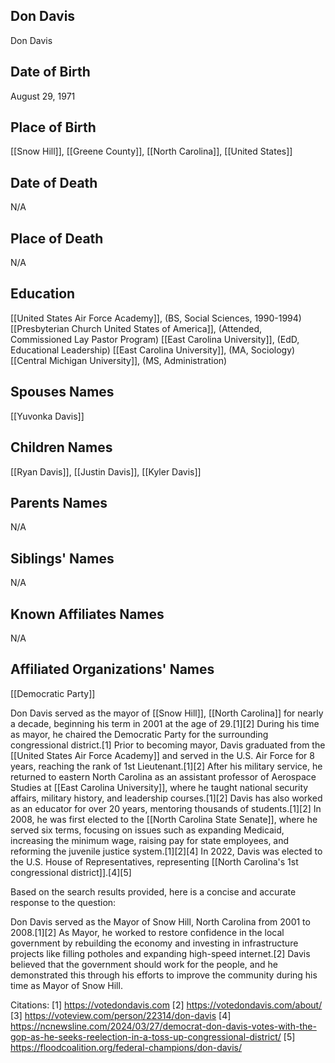 ## Don Davis
Don Davis

## Date of Birth
August 29, 1971

## Place of Birth
[[Snow Hill]], [[Greene County]], [[North Carolina]], [[United States]]

## Date of Death
N/A

## Place of Death
N/A

## Education
[[United States Air Force Academy]], (BS, Social Sciences, 1990-1994)  
[[Presbyterian Church United States of America]], (Attended, Commissioned Lay Pastor Program)
[[East Carolina University]], (EdD, Educational Leadership)
[[East Carolina University]], (MA, Sociology)
[[Central Michigan University]], (MS, Administration)

## Spouses Names
[[Yuvonka Davis]]

## Children Names
[[Ryan Davis]], [[Justin Davis]], [[Kyler Davis]]

## Parents Names
N/A

## Siblings' Names
N/A

## Known Affiliates Names
N/A

## Affiliated Organizations' Names
[[Democratic Party]]

Don Davis served as the mayor of [[Snow Hill]], [[North Carolina]] for nearly a decade, beginning his term in 2001 at the age of 29.[1][2] During his time as mayor, he chaired the Democratic Party for the surrounding congressional district.[1] Prior to becoming mayor, Davis graduated from the [[United States Air Force Academy]] and served in the U.S. Air Force for 8 years, reaching the rank of 1st Lieutenant.[1][2] After his military service, he returned to eastern North Carolina as an assistant professor of Aerospace Studies at [[East Carolina University]], where he taught national security affairs, military history, and leadership courses.[1][2] Davis has also worked as an educator for over 20 years, mentoring thousands of students.[1][2] In 2008, he was first elected to the [[North Carolina State Senate]], where he served six terms, focusing on issues such as expanding Medicaid, increasing the minimum wage, raising pay for state employees, and reforming the juvenile justice system.[1][2][4] In 2022, Davis was elected to the U.S. House of Representatives, representing [[North Carolina's 1st congressional district]].[4][5]

Based on the search results provided, here is a concise and accurate response to the question:

Don Davis served as the Mayor of Snow Hill, North Carolina from 2001 to 2008.[1][2] As Mayor, he worked to restore confidence in the local government by rebuilding the economy and investing in infrastructure projects like filling potholes and expanding high-speed internet.[2] Davis believed that the government should work for the people, and he demonstrated this through his efforts to improve the community during his time as Mayor of Snow Hill.

Citations:
[1] https://votedondavis.com
[2] https://votedondavis.com/about/
[3] https://voteview.com/person/22314/don-davis
[4] https://ncnewsline.com/2024/03/27/democrat-don-davis-votes-with-the-gop-as-he-seeks-reelection-in-a-toss-up-congressional-district/
[5] https://floodcoalition.org/federal-champions/don-davis/